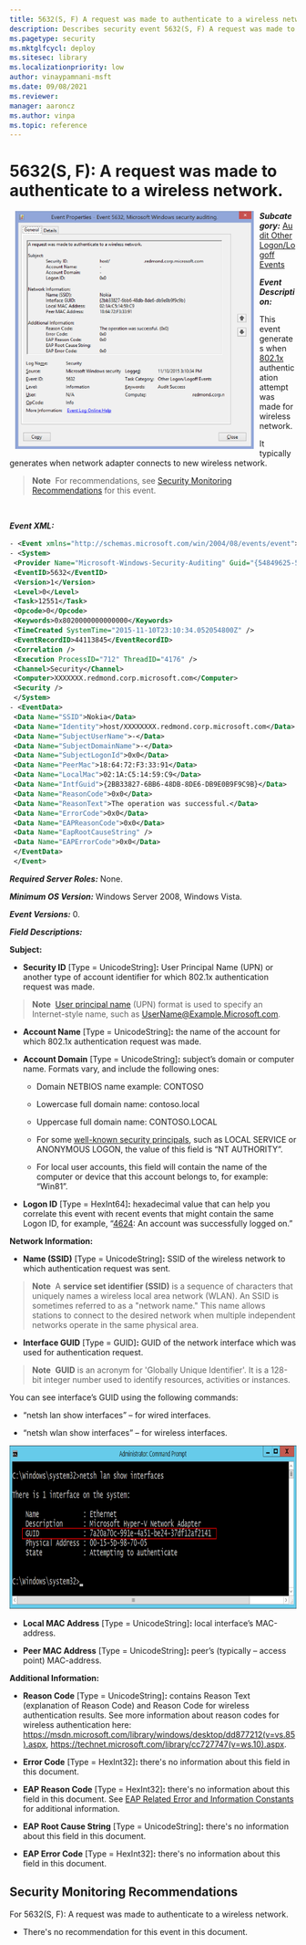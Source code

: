 ```yaml
---
title: 5632(S, F) A request was made to authenticate to a wireless network. 
description: Describes security event 5632(S, F) A request was made to authenticate to a wireless network.
ms.pagetype: security
ms.mktglfcycl: deploy
ms.sitesec: library
ms.localizationpriority: low
author: vinaypamnani-msft
ms.date: 09/08/2021
ms.reviewer: 
manager: aaroncz
ms.author: vinpa
ms.topic: reference
---
```


# 5632(S, F): A request was made to authenticate to a wireless network.


<img src="images/event-5632.png" alt="Event 5632 illustration" width="419" height="417" hspace="10" align="left" />

***Subcategory:***&nbsp;[Audit Other Logon/Logoff Events](audit-other-logonlogoff-events.md)

***Event Description:***

This event generates when [802.1x](/previous-versions/windows/it-pro/windows-server-2012-R2-and-2012/hh831831(v=ws.11)) authentication attempt was made for wireless network.

It typically generates when network adapter connects to new wireless network.

> **Note**&nbsp;&nbsp;For recommendations, see [Security Monitoring Recommendations](#security-monitoring-recommendations) for this event.

<br clear="all">

***Event XML:***
```xml
- <Event xmlns="http://schemas.microsoft.com/win/2004/08/events/event">
- <System>
 <Provider Name="Microsoft-Windows-Security-Auditing" Guid="{54849625-5478-4994-A5BA-3E3B0328C30D}" />
 <EventID>5632</EventID>
 <Version>1</Version>
 <Level>0</Level>
 <Task>12551</Task>
 <Opcode>0</Opcode>
 <Keywords>0x8020000000000000</Keywords>
 <TimeCreated SystemTime="2015-11-10T23:10:34.052054800Z" />
 <EventRecordID>44113845</EventRecordID>
 <Correlation />
 <Execution ProcessID="712" ThreadID="4176" />
 <Channel>Security</Channel>
 <Computer>XXXXXXX.redmond.corp.microsoft.com</Computer>
 <Security />
 </System>
- <EventData>
 <Data Name="SSID">Nokia</Data>
 <Data Name="Identity">host/XXXXXXXX.redmond.corp.microsoft.com</Data>
 <Data Name="SubjectUserName">-</Data>
 <Data Name="SubjectDomainName">-</Data>
 <Data Name="SubjectLogonId">0x0</Data>
 <Data Name="PeerMac">18:64:72:F3:33:91</Data>
 <Data Name="LocalMac">02:1A:C5:14:59:C9</Data>
 <Data Name="IntfGuid">{2BB33827-6BB6-48DB-8DE6-DB9E0B9F9C9B}</Data>
 <Data Name="ReasonCode">0x0</Data>
 <Data Name="ReasonText">The operation was successful.</Data>
 <Data Name="ErrorCode">0x0</Data>
 <Data Name="EAPReasonCode">0x0</Data>
 <Data Name="EapRootCauseString" />
 <Data Name="EAPErrorCode">0x0</Data>
 </EventData>
 </Event>
```

***Required Server Roles:*** None.

***Minimum OS Version:*** Windows Server 2008, Windows Vista.

***Event Versions:*** 0.

***Field Descriptions:***

**Subject:**

-   **Security ID** \[Type = UnicodeString\]**:** User Principal Name (UPN) or another type of account identifier for which 802.1x authentication request was made.

> **Note**&nbsp;&nbsp;[User principal name](/windows/win32/secauthn/user-name-formats) (UPN) format is used to specify an Internet-style name, such as UserName@Example.Microsoft.com.

-   **Account Name** \[Type = UnicodeString\]**:** the name of the account for which 802.1x authentication request was made.

-   **Account Domain** \[Type = UnicodeString\]**:** subject’s domain or computer name. Formats vary, and include the following ones:

    -   Domain NETBIOS name example: CONTOSO

    -   Lowercase full domain name: contoso.local

    -   Uppercase full domain name: CONTOSO.LOCAL

    -   For some [well-known security principals](/windows/security/identity-protection/access-control/security-identifiers), such as LOCAL SERVICE or ANONYMOUS LOGON, the value of this field is “NT AUTHORITY”.

    -   For local user accounts, this field will contain the name of the computer or device that this account belongs to, for example: “Win81”.

-   **Logon ID** \[Type = HexInt64\]**:** hexadecimal value that can help you correlate this event with recent events that might contain the same Logon ID, for example, “[4624](event-4624.md): An account was successfully logged on.”

**Network Information:**

-   **Name (SSID)** \[Type = UnicodeString\]**:** SSID of the wireless network to which authentication request was sent.

> **Note**&nbsp;&nbsp;A **service set identifier (SSID)** is a sequence of characters that uniquely names a wireless local area network (WLAN). An SSID is sometimes referred to as a "network name." This name allows stations to connect to the desired network when multiple independent networks operate in the same physical area.

-   **Interface GUID** \[Type = GUID\]**:** GUID of the network interface which was used for authentication request.

> **Note**&nbsp;&nbsp;**GUID** is an acronym for 'Globally Unique Identifier'. It is a 128-bit integer number used to identify resources, activities or instances.

You can see interface’s GUID using the following commands:

-   “netsh lan show interfaces” – for wired interfaces.

-   “netsh wlan show interfaces” – for wireless interfaces.

<img src="images/netsh-lan-command.png" alt="Netsh LAN command illustration" width="834" height="286" />

-   **Local MAC Address** \[Type = UnicodeString\]**:** local interface’s MAC-address.

-   **Peer MAC Address** \[Type = UnicodeString\]**:** peer’s (typically – access point) MAC-address.

**Additional Information:**

-   **Reason Code** \[Type = UnicodeString\]**:** contains Reason Text (explanation of Reason Code) and Reason Code for wireless authentication results. See more information about reason codes for wireless authentication here: <https://msdn.microsoft.com/library/windows/desktop/dd877212(v=vs.85).aspx>, <https://technet.microsoft.com/library/cc727747(v=ws.10).aspx>.

-   **Error Code** \[Type = HexInt32\]**:** there's no information about this field in this document.

-   **EAP Reason Code** \[Type = HexInt32\]**:** there's no information about this field in this document. See [EAP Related Error and Information Constants](/windows/win32/eaphost/eap-related-error-and-information-constants) for additional information.

-   **EAP Root Cause String** \[Type = UnicodeString\]**:** there's no information about this field in this document.

-   **EAP Error Code** \[Type = HexInt32\]**:** there's no information about this field in this document.

## Security Monitoring Recommendations

For 5632(S, F): A request was made to authenticate to a wireless network.

-   There's no recommendation for this event in this document.